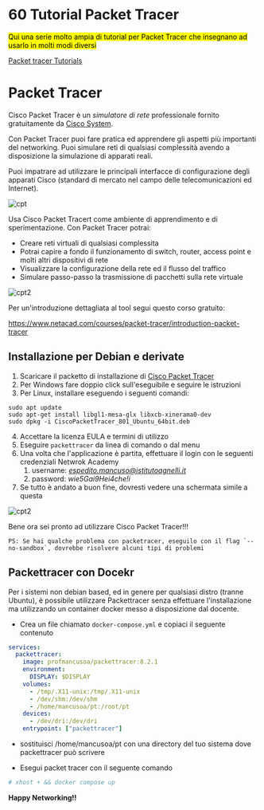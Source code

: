 # 60 Tutorial Packet Tracer

<mark>Qui una serie molto ampia di tutorial per Packet Tracer che insegnano ad usarlo in molti modi diversi</mark>

[Packet tracer Tutorials](https://tutorials.ptnetacad.net/)

# Packet Tracer

Cisco Packet Tracer è un _simulatore di rete_ professionale fornito gratuitamente da [Cisco System](https://www.cisco.com/).

Con Packet Tracer puoi fare pratica ed apprendere gli aspetti più importanti del networking. Puoi simulare reti di qualsiasi complessità avendo a disposizione la simulazione di apparati reali.

Puoi impatrare ad utilizzare le principali interfacce di configurazione degli apparati Cisco (standard di mercato nel campo delle telecomunicazioni ed Internet).

![cpt](media/packett_00.jpg)

Usa Cisco Packet Tracert come ambiente di apprendimento e di sperimentazione.
Con Packet Tracer potrai:

- Creare reti virtuali di qualsiasi complessita
- Potrai capire a fondo il funzionamento di switch, router, access point e molti altri dispositivi di rete
- Visualizzare la configurazione della rete ed il flusso del traffico
- Simulare passo-passo la trasmissione di pacchetti sulla rete virtuale

![cpt2](media/packett_01.png)

Per un'introduzione dettagliata al tool segui questo corso gratuito:

https://www.netacad.com/courses/packet-tracer/introduction-packet-tracer

## Installazione per Debian e derivate

1. Scaricare il packetto di installazione di [Cisco Packet Tracer](https://drive.google.com/drive/folders/1k2Dq2BdDphjFnVIV9zXAMGWAjLtN3v0i?usp=sharing)
2. Per Windows fare doppio click sull'eseguibile e seguire le istruzioni
3. Per Linux, installare eseguendo i seguenti comandi:

```
sudo apt update
sudo apt-get install libgl1-mesa-glx libxcb-xinerama0-dev
sudo dpkg -i CiscoPacketTracer_801_Ubuntu_64bit.deb
```

4. Accettare la licenza EULA e termini di utilizzo
5. Eseguire `packettracer` da linea di comando o dal menu
6. Una volta che l'applicazione è partita, effettuare il login con le seguenti credenziali Netwrok Academy
   1. username: *espedito.mancuso@istitutoagnelli.it*
   2. password: _wie5Gai9Hei4che!i_
7. Se tutto è andato a buon fine, dovresti vedere una schermata simile a questa

![cpt2](media/packett_02.png)

Bene ora sei pronto ad utilizzare Cisco Packet Tracer!!!

```
PS: Se hai qualche problema con packetracer, eseguilo con il flag `--no-sandbox`, dovrebbe risolvere alcuni tipi di problemi
```

## Packettracer con Docekr

Per i sistemi non debian based, ed in genere per qualsiasi distro (tranne Ubuntu), è possibile utilizzare Packettracer senza effettuare l'installazione ma utilizzando un container docker messo a disposizione dal docente.

- Crea un file chiamato `docker-compose.yml` e copiaci il seguente contenuto

```yml
services:
  packettracer:
    image: profmancusoa/packettracer:8.2.1
    environment:
      DISPLAY: $DISPLAY
    volumes:
      - /tmp/.X11-unix:/tmp/.X11-unix
      - /dev/shm:/dev/shm
      - /home/mancusoa/pt:/root/pt
    devices:
      - /dev/dri:/dev/dri
    entrypoint: ["packettracer"]
```

- sostituisci /home/mancusoa/pt con una directory del tuo sistema dove packettracer può scrivere

- Esegui packet tracer con il seguente comando

```bash
# xhost + && docker compose up
```

**Happy Networking!!**
